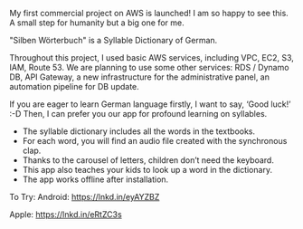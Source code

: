 My first commercial project on AWS is launched! 
I am so happy to see this. A small step for humanity but a big one for me.

"Silben Wörterbuch" is a Syllable Dictionary of German.

Throughout this project, I used basic AWS services, including VPC, EC2, S3, IAM, Route 53.
We are planning to use some other services: RDS / Dynamo DB, API Gateway, a new infrastructure for the administrative panel, an automation pipeline for DB update.

If you are eager to learn German language firstly, I want to say, ‘Good luck!’ :-D
Then, I can prefer you our app for profound learning on syllables.

- The syllable dictionary includes all the words in the textbooks.
- For each word, you will find an audio file created with the synchronous clap.
- Thanks to the carousel of letters, children don’t need the keyboard.
- This app also teaches your kids to look up a word in the dictionary.
- The app works offline after installation.

To Try:
Android:
https://lnkd.in/eyAYZBZ

Apple:
https://lnkd.in/eRtZC3s

